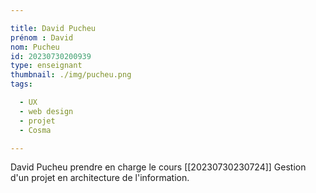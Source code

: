 ```yaml
---

title: David Pucheu
prénom : David
nom: Pucheu
id: 20230730200939
type: enseignant
thumbnail: ./img/pucheu.png
tags:

  - UX
  - web design
  - projet
  - Cosma

---
```

David Pucheu prendre en charge le cours [[20230730230724]] Gestion d'un projet en architecture de l'information.